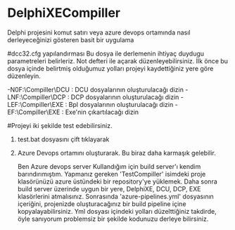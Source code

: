 # DelphiXECompiller
Delphi projesini komut satırı veya azure devops ortamında nasıl derleyeceğinizi gösteren basit bir uygulama

#dcc32.cfg yapılandırması
Bu dosya ile derlemenin ihtiyaç duydugu parametreleri belirleriz. Not defteri ile açarak düzenleyebilirsiniz.
İlk önce bu dosya içinde belirtmiş olduğumuz yolları projeyi kaydettiğiniz yere göre düzenleyin.

-N0F:\Compiller\DCU : DCU dosyalarının oluşturulacağı dizin
-LNF:\Compiller\DCP : DCP dosyalarının oluşturulacağı dizin
-LEF:\Compiller\EXE : Bpl dosyalarının oluşturulacağı dizin
-EF:\Compiller\EXE  : Exe'nin çıkartılacağı dizin

#Projeyi iki şekilde test edebilirsiniz.
1. test.bat dosyasını çift tıklayarak
2. Azure Devops ortamını oluşturarak. Bu biraz daha karmaşık gelebilir. 
   
    Ben Azure devops server Kullandığım için build server'ı kendim barındırımıştım. Yapmanız gereken 'TestCompiller' isimdeki proje klasörünüzü azure üstündeki bir 
repository'ye yüklemek. Daha sonra build server üzerinde uygun bir yere, DelphiXE, DCU, DCP, EXE klasörlerini atmalısınız. Sonrasında 'azure-pipelines.yml' dosyasının 
içeriğini, projenizde oluşturacağınız bir build pipeline içine kopyalayabilirsiniz. Yml dosyası içindeki yolları düzelttiğiniz takdirde, öyle sanıyorum problemsiz bir 
şekilde kodunuzu derleye bilirsiniz.  
    
